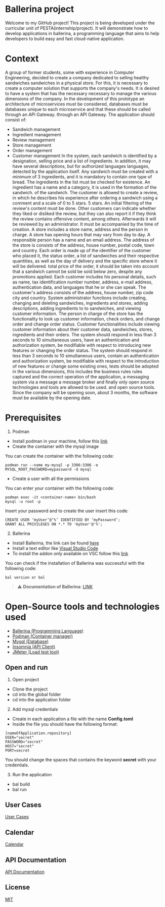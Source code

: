 
# Ballerina project

Welcome to my GitHub project! This project is being developed under the curricular unit of PESTA(internship/project). It will demonstrate how to develop applications in ballerina, a programming language that aims to help developers to build easy and fast cloud-native application.

# Context

A group of former students, some with experience in Computer Engineering,
decided to create a company dedicated to selling healthy sandwiches
sandwiches in a physical store. For this, it is necessary to create a computer solution that supports
the company's needs. It is desired to have a system that has the necessary
necessary to manage the various dimensions of the company. In the development
of this prototype an architecture of microservices must be considered, databases must be
databases unique to each microservice and that these should be called through an API Gateway.
through an API Gateway. The application should consist of:
- Sandwich management
- Ingredient management
- Review management
- Store management
- Order management
- Customer management
In the system, each sandwich is identified by a designation, selling price and
a list of ingredients. In addition, it may have several descriptions, but for authorized languages
languages, detected by the application itself. Any sandwich must be created
with a minimum of 3 ingredients, and it is mandatory to contain one type of
bread. The ingredients in the list must be checked for existence.
An ingredient has a name and a category, it is used in the formation of the sandwich.
of the sandwich.
The customer is allowed to create a review, in which he describes his experience after
ordering a sandwich using a comment and a scale of 0 to 5 stars.
5 stars. An initial filtering of the review's content must be done. Other customers can indicate whether they liked or disliked the review, but they can also
report it if they think the review contains offensive content, among others. Afterwards it will be reviewed by an administrator. It must be
accompanied by the time of creation.
A store includes a store name, address and the person in charge.
A store has opening hours that may vary from day to day. A
responsible person has a name and an email address. The address of the store is
consists of the address, house number, postal code, town and country.
Each order is made up of the identifier of the customer who placed it, the status
order, a list of sandwiches and their respective quantities, as well as the day of
delivery and the specific store where it will be delivered.
total price of the order, it should be taken into account that a sandwich cannot be sold
be sold below zero, despite any promotions applied.
Each customer includes his personal details, such as name, tax identification number
number, address, e-mail address, authentication data, and languages that he or she can speak.
The customer's address consists of the address, house number, zip code
city and country.
System administrator functions include creating, changing and deleting sandwiches, ingredients and stores, adding descriptions, adding ingredients to
to sandwiches, and viewing customer information. The person in charge of the store
has the functionality to look up customer information, check orders, and change order
and change order status. Customer functionalities include viewing customer
information about their customer data, sandwiches, stores, ingredients and their
orders.
The system should respond in less than 3 seconds to 10 simultaneous users, have an authentication and authorization system, be modifiable with respect to introducing new features or changing the order status.
The system should respond in less than 3 seconds to 10 simultaneous users, contain an authentication and authorization system, be modifiable with respect to the introduction of new features or change some existing ones, tests should be adopted in the various dimensions, this includes the business rules
rules captured and the correct operation of the application, a messaging system via a message
a message broker and finally only open source technologies and tools are allowed to be used.
and open source tools.
Since the company will be opening soon, about 3 months, the software must be
available by the opening date.

# Prerequisites

1. Podman
- Install podman in your machine, follow this [link](https://github.com/containers/podman/blob/main/docs/tutorials/podman-for-windows.md)
- Create the container with the mysql image

You can create the container with the following code:
```
podman run --name my-mysql -p 3306:3306 -e MYSQL_ROOT_PASSWORD=mypassword -d mysql
```

- Create a user with all the permissions

You can enter your container with the following code:

```
podman exec -it <container-name> bin/bash
mysql -u root -p
```
Insert your password and to create the user insert this code:
```
CREATE USER ‘myUser’@’%’ IDENTIFIED BY ‘myPassword’; 
GRANT ALL PRIVILEGES ON *.* TO 'myUser'@'%';
```

2. Ballerina
- Install Ballerina, the link can be found [here](https://ballerina.io/learn/install-ballerina/set-up-ballerina/)
- Install a text editor like [Visual Studio Code](https://code.visualstudio.com/)
- To install the addon only available on VSC follow this [link](https://marketplace.visualstudio.com/items?itemName=WSO2.ballerina)

You can check if the installation of Ballerina was successful with the following code:

```
bal version or bal
```
> :warning: **Documentation of Ballerina**: [LINK](https://ballerina.io/learn/)

# Open-Source tools and technologies used
- [Ballerina (Programming Language)](https://ballerina.io/)
- [Podman (Container manager)](https://podman.io/)
- [Mysql (Database)](https://www.mysql.com/)
- [Insomnia (API Client)](https://insomnia.rest/)
- [JMeter (Load test tool)](https://jmeter.apache.org/)

## Open and run
1. Open project
- Clone the project
- cd into the global folder
- cd into the application folder

2. Add mysql credentials
- Create in each application a file with the name **Config.toml**
- Inside the file you should have the following format:
```
[nameOfApplication.repository]
USER="secret"
PASSWORD="secret"
HOST="secret"
PORT=secret
```

You should change the spaces that contains the keyword **secret** with your credentials.

3. Run the application
- bal build
- bal run
    
## User Cases

[User Cases](https://github.com/TiagoNora/ballerina-project/blob/1464445bb0ee4a552aed878bb9cdfd032406d621/docs/UserCases.md)


## Calendar

[Calendar](https://github.com/TiagoNora/ballerina-project/blob/1464445bb0ee4a552aed878bb9cdfd032406d621/docs/Calendar.md)


## API Documentation

[API Documentation](https://github.com/TiagoNora/ballerina-project/blob/aadb3b63f9472f75f8c05a05dd9c3e92a8716e4a/docs/ApiDocumentation.md)

## License

[MIT](https://choosealicense.com/licenses/mit/)

